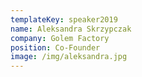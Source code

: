 ```yaml
---
templateKey: speaker2019
name: Aleksandra Skrzypczak
company: Golem Factory
position: Co-Founder
image: /img/aleksandra.jpg
---
```


